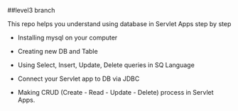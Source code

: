 ##level3 branch

This repo helps you understand using database in Servlet Apps step by step

 - Installing mysql on your computer

 - Creating new DB and Table

 - Using Select, Insert, Update, Delete queries in SQ Language

 - Connect your Servlet app to DB via JDBC

 - Making CRUD (Create - Read - Update - Delete) process in Servlet Apps.